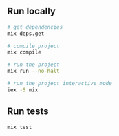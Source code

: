 ## Run locally

```sh
# get dependencies
mix deps.get

# compile project
mix compile

# run the project
mix run --no-halt

# run the project interactive mode
iex -S mix
```

## Run tests

```sh
mix test
```
